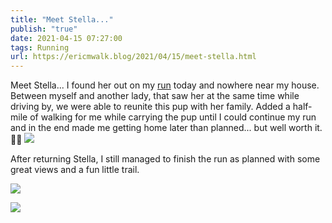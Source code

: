 ```yaml
---
title: "Meet Stella..."
publish: "true"
date: 2021-04-15 07:27:00
tags: Running
url: https://ericmwalk.blog/2021/04/15/meet-stella.html
---
```


Meet Stella... I found her out on my [run](https://www.strava.com/activities/5133407222) today and nowhere near my house. Between myself and another lady, that saw her at the same time while driving by, we were able to reunite this pup with her family. Added a half-mile of walking for me while carrying the pup until I could continue my run and in the end made me getting home later than planned... but well worth it. 🏃🐶
![](https://ericmwalk.blog/uploads/2021/3d61fd8e30.jpg)

After returning Stella, I still managed to finish the run as planned with some great views and a fun little trail.

![](https://ericmwalk.blog/uploads/2021/7e5dd7d986.jpg)

![](https://ericmwalk.blog/uploads/2021/f8c83d92de.jpg)